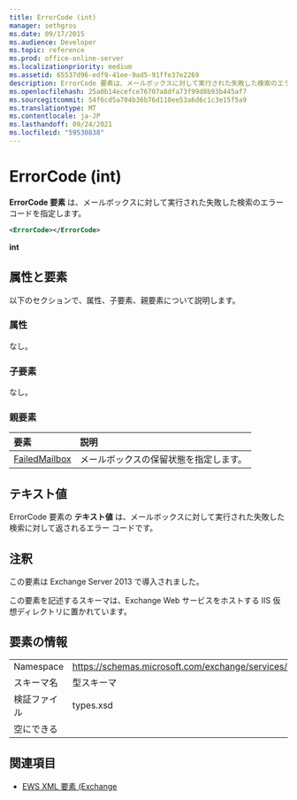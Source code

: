 ```yaml
---
title: ErrorCode (int)
manager: sethgros
ms.date: 09/17/2015
ms.audience: Developer
ms.topic: reference
ms.prod: office-online-server
ms.localizationpriority: medium
ms.assetid: 65537d96-edf9-41ee-9ad5-91ffe37e2269
description: ErrorCode 要素は、メールボックスに対して実行された失敗した検索のエラー コードを指定します。
ms.openlocfilehash: 25a0b14ecefce76707a8dfa73f99d8b93b445af7
ms.sourcegitcommit: 54f6cd5a704b36b76d110ee53a6d6c1c3e15f5a9
ms.translationtype: MT
ms.contentlocale: ja-JP
ms.lasthandoff: 09/24/2021
ms.locfileid: "59530838"
---
```

# <a name="errorcode-int"></a>ErrorCode (int)

**ErrorCode 要素** は、メールボックスに対して実行された失敗した検索のエラー コードを指定します。 
  
```XML
<ErrorCode></ErrorCode>
```

 **int**
## <a name="attributes-and-elements"></a>属性と要素

以下のセクションで、属性、子要素、親要素について説明します。
  
### <a name="attributes"></a>属性

なし。
  
### <a name="child-elements"></a>子要素

なし。
  
### <a name="parent-elements"></a>親要素

|**要素**|**説明**|
|:-----|:-----|
|[FailedMailbox](failedmailbox.md) <br/> |メールボックスの保留状態を指定します。  <br/> |
   
## <a name="text-value"></a>テキスト値

ErrorCode 要素の **テキスト値** は、メールボックスに対して実行された失敗した検索に対して返されるエラー コードです。 
  
## <a name="remarks"></a>注釈

この要素は Exchange Server 2013 で導入されました。
  
この要素を記述するスキーマは、Exchange Web サービスをホストする IIS 仮想ディレクトリに置かれています。
  
## <a name="element-information"></a>要素の情報

|||
|:-----|:-----|
|Namespace  <br/> |https://schemas.microsoft.com/exchange/services/2006/types  <br/> |
|スキーマ名  <br/> |型スキーマ  <br/> |
|検証ファイル  <br/> |types.xsd  <br/> |
|空にできる  <br/> ||
   
## <a name="see-also"></a>関連項目



- [EWS XML 要素 (Exchange](ews-xml-elements-in-exchange.md)

